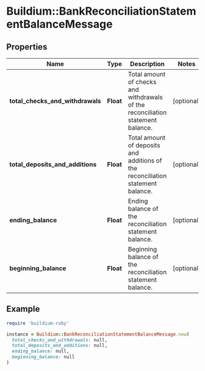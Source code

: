 # Buildium::BankReconciliationStatementBalanceMessage

## Properties

| Name | Type | Description | Notes |
| ---- | ---- | ----------- | ----- |
| **total_checks_and_withdrawals** | **Float** | Total amount of checks and withdrawals of the reconciliation statement balance. | [optional] |
| **total_deposits_and_additions** | **Float** | Total amount of deposits and additions of the reconciliation statement balance. | [optional] |
| **ending_balance** | **Float** | Ending balance of the reconciliation statement balance. | [optional] |
| **beginning_balance** | **Float** | Beginning balance of the reconciliation statement balance. | [optional] |

## Example

```ruby
require 'buildium-ruby'

instance = Buildium::BankReconciliationStatementBalanceMessage.new(
  total_checks_and_withdrawals: null,
  total_deposits_and_additions: null,
  ending_balance: null,
  beginning_balance: null
)
```

